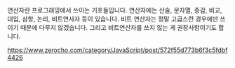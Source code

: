 연산자란 프로그래밍에서 쓰이는 기호들입니다. 연산자에는 산술, 문자열, 증감, 비교, 대입, 삼항, 논리, 비트연사자 등이 있습니다. 비트 연산자는 정말 고급스런 경우에만 쓰이기 때문에 다루지 않겠습니다. 그리고 비트연산자를 쓰지 않는 게 권장사항이기도 합니다.

https://www.zerocho.com/category/JavaScript/post/572f55d773b6f3c5fdbf4426
